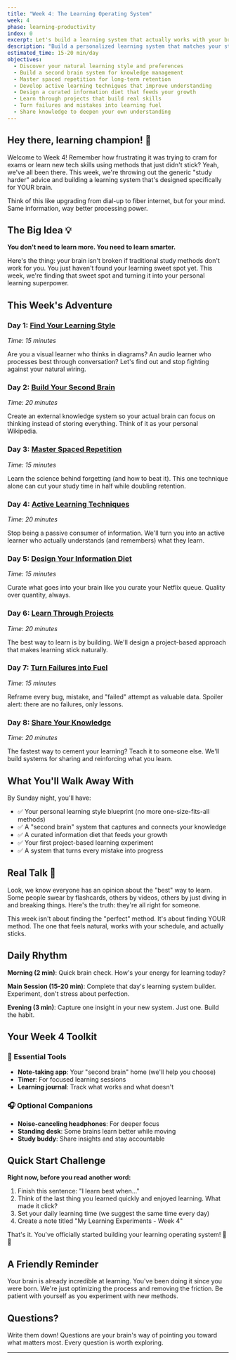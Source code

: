 ```yaml
---
title: "Week 4: The Learning Operating System"
week: 4
phase: learning-productivity
index: 0
excerpt: Let's build a learning system that actually works with your brain (not against it)
description: "Build a personalized learning system that matches your style, create a second brain for knowledge management, and develop active learning techniques that make knowledge stick."
estimated_time: 15-20 min/day
objectives:
  - Discover your natural learning style and preferences
  - Build a second brain system for knowledge management
  - Master spaced repetition for long-term retention
  - Develop active learning techniques that improve understanding
  - Design a curated information diet that feeds your growth
  - Learn through projects that build real skills
  - Turn failures and mistakes into learning fuel
  - Share knowledge to deepen your own understanding
---
```


## Hey there, learning champion! 👋

Welcome to Week 4! Remember how frustrating it was trying to cram for exams or learn new tech skills using methods that just didn't stick? Yeah, we've all been there. This week, we're throwing out the generic "study harder" advice and building a learning system that's designed specifically for YOUR brain.

Think of this like upgrading from dial-up to fiber internet, but for your mind. Same information, way better processing power.

## The Big Idea 💡

**You don't need to learn more. You need to learn smarter.**

Here's the thing: your brain isn't broken if traditional study methods don't work for you. You just haven't found your learning sweet spot yet. This week, we're finding that sweet spot and turning it into your personal learning superpower.

## This Week's Adventure

### Day 1: [Find Your Learning Style](./01-learning-style)
*Time: 15 minutes*

Are you a visual learner who thinks in diagrams? An audio learner who processes best through conversation? Let's find out and stop fighting against your natural wiring.

### Day 2: [Build Your Second Brain](./02-second-brain)
*Time: 20 minutes*

Create an external knowledge system so your actual brain can focus on thinking instead of storing everything. Think of it as your personal Wikipedia.

### Day 3: [Master Spaced Repetition](./03-spaced-repetition)
*Time: 15 minutes*

Learn the science behind forgetting (and how to beat it). This one technique alone can cut your study time in half while doubling retention.

### Day 4: [Active Learning Techniques](./04-active-learning)
*Time: 20 minutes*

Stop being a passive consumer of information. We'll turn you into an active learner who actually understands (and remembers) what they learn.

### Day 5: [Design Your Information Diet](./05-information-diet)
*Time: 15 minutes*

Curate what goes into your brain like you curate your Netflix queue. Quality over quantity, always.

### Day 6: [Learn Through Projects](./06-project-learning)
*Time: 20 minutes*

The best way to learn is by building. We'll design a project-based approach that makes learning stick naturally.

### Day 7: [Turn Failures into Fuel](./07-failure-learning)
*Time: 15 minutes*

Reframe every bug, mistake, and "failed" attempt as valuable data. Spoiler alert: there are no failures, only lessons.

### Day 8: [Share Your Knowledge](./08-knowledge-sharing)
*Time: 20 minutes*

The fastest way to cement your learning? Teach it to someone else. We'll build systems for sharing and reinforcing what you learn.

## What You'll Walk Away With

By Sunday night, you'll have:
- ✅ Your personal learning style blueprint (no more one-size-fits-all methods)
- ✅ A "second brain" system that captures and connects your knowledge
- ✅ A curated information diet that feeds your growth
- ✅ Your first project-based learning experiment
- ✅ A system that turns every mistake into progress

## Real Talk 💬

Look, we know everyone has an opinion about the "best" way to learn. Some people swear by flashcards, others by videos, others by just diving in and breaking things. Here's the truth: they're all right for someone.

This week isn't about finding the "perfect" method. It's about finding YOUR method. The one that feels natural, works with your schedule, and actually sticks.

## Daily Rhythm

**Morning (2 min)**: Quick brain check. How's your energy for learning today?

**Main Session (15-20 min)**: Complete that day's learning system builder. Experiment, don't stress about perfection.

**Evening (3 min)**: Capture one insight in your new system. Just one. Build the habit.

## Your Week 4 Toolkit

### 📱 Essential Tools
- **Note-taking app**: Your "second brain" home (we'll help you choose)
- **Timer**: For focused learning sessions
- **Learning journal**: Track what works and what doesn't

### 🎧 Optional Companions
- **Noise-canceling headphones**: For deeper focus
- **Standing desk**: Some brains learn better while moving
- **Study buddy**: Share insights and stay accountable

## Quick Start Challenge

**Right now, before you read another word:**

1. Finish this sentence: "I learn best when..."
2. Think of the last thing you learned quickly and enjoyed learning. What made it click?
3. Set your daily learning time (we suggest the same time every day)
4. Create a note titled "My Learning Experiments - Week 4"

That's it. You've officially started building your learning operating system! 🧠✨

## A Friendly Reminder

Your brain is already incredible at learning. You've been doing it since you were born. We're just optimizing the process and removing the friction. Be patient with yourself as you experiment with new methods.

## Questions?

Write them down! Questions are your brain's way of pointing you toward what matters most. Every question is worth exploring.

---
